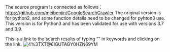 The source program is connected as follows：https://github.com/meibenjin/GoogleSearchCrawler
The original version is for python2, and some function details need to be changed for pyhton3 use.
This version is for Python3 and has been validated for use with versions 3.7 and 3.9.

This is a link to the search results of typing “” in keywords and clicking on the link.
![4%3TXT@6IGUTAGY0HZN69YM](https://github.com/user-attachments/assets/632c3fa2-a8f1-404e-bd95-ef79859fb287)
